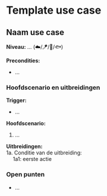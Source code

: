 # Template use case

## Naam use case

__Niveau:__ ...  (☁️/🪁/🌊/🐟)

__Precondities:__  

- ...

### Hoofdscenario en uitbreidingen

__Trigger:__  

- ...

__Hoofdscenario:__  

1. ...  

__Uitbreidingen:__  
1a. Conditie van de uitbreiding:  
&emsp; 1a1: eerste actie  

### Open punten

- ...  
